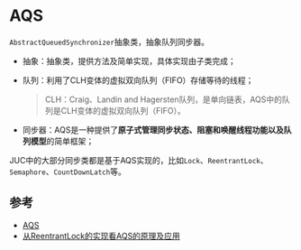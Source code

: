 # AQS
`AbstractQueuedSynchronizer`抽象类，抽象队列同步器。

- 抽象：抽象类，提供方法及简单实现，具体实现由子类完成；

- 队列：利用了CLH变体的虚拟双向队列（FIFO）存储等待的线程；

  > CLH：Craig、Landin and Hagersten队列，是单向链表，AQS中的队列是CLH变体的虚拟双向队列（FIFO）。

- 同步器：AQS是一种提供了**原子式管理同步状态、阻塞和唤醒线程功能以及队列模型**的简单框架；

JUC中的大部分同步类都是基于AQS实现的，比如`Lock`、`ReentrantLock`、`Semaphore`、`CountDownLatch`等。

## 参考

- [AQS](http://concurrent.redspider.group/article/02/11.html)
- [从ReentrantLock的实现看AQS的原理及应用](https://tech.meituan.com/2019/12/05/aqs-theory-and-apply.html)